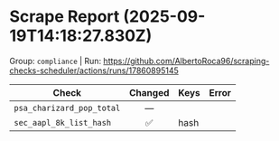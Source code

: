 # Scrape Report (2025-09-19T14:18:27.830Z)

Group: `compliance`  |  Run: https://github.com/AlbertoRoca96/scraping-checks-scheduler/actions/runs/17860895145

| Check | Changed | Keys | Error |
|---|:---:|:--|:--|
| `psa_charizard_pop_total` | — |  |  |
| `sec_aapl_8k_list_hash` | ✅ | hash |  |

